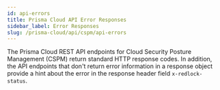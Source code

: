 ```yaml
---
id: api-errors
title: Prisma Cloud API Error Responses
sidebar_label: Error Responses
slug: /prisma-cloud/api/cspm/api-errors
---
```


The Prisma Cloud REST API endpoints for Cloud Security Posture Management (CSPM) return standard HTTP response codes. In addition, the API endpoints that don't return error information in a response object provide a hint about the error in the response header field `x-redlock-status`.
